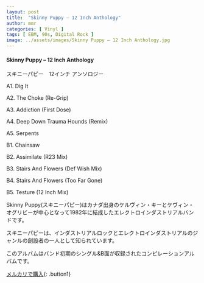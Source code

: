 ```yaml
---
layout: post
title:  "Skinny Puppy – 12 Inch Anthology"
author: mmr
categories: [ Vinyl ]
tags: [ EBM, 90s, Digital Rock ]
image: ../assets/images/Skinny Puppy – 12 Inch Anthology.jpg
---
```


#### Skinny Puppy – 12 Inch Anthology

スキニーパピー　12インチ アンソロジー

A1. Dig It

A2. The Choke (Re-Grip)

A3. Addiction (First Dose)

A4. Deep Down Trauma Hounds (Remix)

A5. Serpents

B1. Chainsaw

B2. Assimilate (R23 Mix)

B3. Stairs And Flowers (Def Wish Mix)

B4. Stairs And Flowers (Too Far Gone)

B5. Testure (12 Inch Mix)

Skinny Puppy(スキニーパピー)はカナダ出身のケルヴィン・キーとケヴィン・オグリビーが中心となって1982年に結成したエレクトロインダストリアルバンドです。

スキニーパピーは、インダストリアルロックとエレクトロインダストリアルのジャンルの創設者の一人として知られています。

このアルバムはバンド初期のシングル&B面が収録されたコンピレーションアルバムです。

[メルカリで購入](https://jp.mercari.com/item/m35594422931){: .button1}

